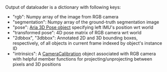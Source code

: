 Output of dataloader is a dictionary with following keys:  
- "rgb": Numpy array of the image from RGB camera
- "segmentation": Numpy array of the ground-truth segmentation image
- "pose": [Aria 3D Pose object](https://github.com/facebookresearch/projectaria_tools/blob/caa23d4bb14a6107d9c0f46d76b7a84e6a53cc71/projects/AriaDigitalTwinDatasetTools/data_provider/AriaDigitalTwinDataTypes.h#L90) specifying left IMU's position wrt world
- "transformed pose": 4D pose matrix of RGB camera wrt world
- "2dbbox", "3dbbox": Annotated 2D and 3D bounding boxes, respectively, of all objects in current frame indexed by object's instance ID
- "intrinsics": A [CameraCalibration](https://github.com/facebookresearch/projectaria_tools/blob/2daefbe31345bda88147b4a59e9d162910c915d4/core/calibration/CameraCalibration.h) object associated with RGB camera with helpful member functions for projecting/unprojecting between pixels and 3D positions 
